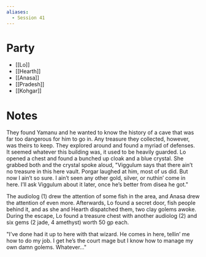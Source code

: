 ```yaml
---
aliases:
  - Session 41
---
```

# Party
- [[Lo]]
- [[Hearth]]
- [[Anasa]]
- [[Pradesh]]
- [[Kohgar]]
# Notes
They found Yamanu and he wanted to know the history of a cave that was far too dangerous for him to go in. Any treasure they collected, however, was theirs to keep. They explored around and found a myriad of defenses. It seemed whatever this building was, it used to be heavily guarded. Lo opened a chest and found a bunched up cloak and a blue crystal. She grabbed both and the crystal spoke aloud, "Viggulum says that there ain’t no treasure in this here vault. Porgar laughed at him, most of us did. But now I ain’t so sure. I ain’t seen any other gold, silver, or nuthin’ come in here. I’ll ask Viggulum about it later, once he’s better from disea he got."

The audiolog (1) drew the attention of some fish in the area, and Anasa drew the attention of even more. Afterwards, Lo found a secret door, fish people behind it, and as she and Hearth dispatched them, two clay golems awoke. During the escape, Lo found a treasure chest with another audiolog (2) and six gems (2 jade, 4 amethyst) worth 50 gp each.

"I’ve done had it up to here with that wizard. He comes in here, tellin’ me how to do my job. I get he’s the court mage but I know how to manage my own damn golems. Whatever…"